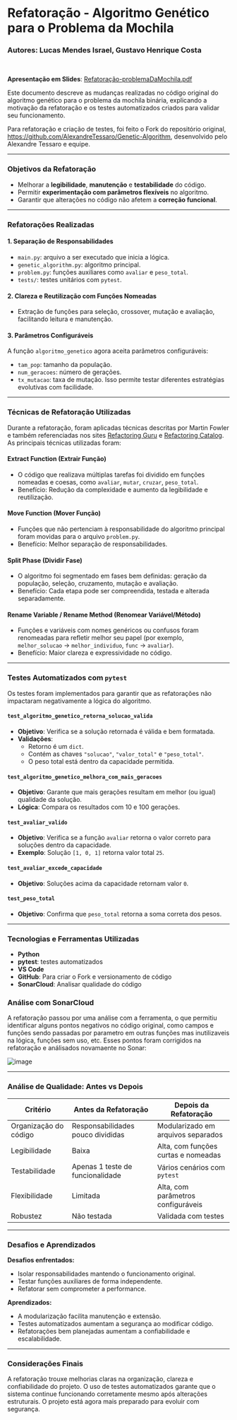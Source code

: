 # Refatoração - Algoritmo Genético para o Problema da Mochila

### Autores: Lucas Mendes Israel, Gustavo Henrique Costa
</br>

**Apresentação em Slides**: [Refatoração-problemaDaMochila.pdf](https://github.com/user-attachments/files/20433039/Refatoracao-problemaDaMochila.pdf)

Este documento descreve as mudanças realizadas no código original do algoritmo genético para o problema da mochila binária, explicando a motivação da refatoração e os testes automatizados criados para validar seu funcionamento.

Para refatoração e criação de testes, foi feito o Fork do repositório original, https://github.com/AlexandreTessaro/Genetic-Algorithm, desenvolvido pelo Alexandre Tessaro e equipe.

---

### Objetivos da Refatoração

- Melhorar a **legibilidade**, **manutenção** e **testabilidade** do código.
- Permitir **experimentação com parâmetros flexíveis** no algoritmo.
- Garantir que alterações no código não afetem a **correção funcional**.

---

### Refatorações Realizadas

#### 1. Separação de Responsabilidades

  - `main.py`: arquivo a ser executado que inicia a lógica.
  - `genetic_algorithm.py`: algoritmo principal.
  - `problem.py`: funções auxiliares como `avaliar` e `peso_total`.
  - `tests/`: testes unitários com `pytest`.

#### 2. Clareza e Reutilização com Funções Nomeadas

- Extração de funções para seleção, crossover, mutação e avaliação, facilitando leitura e manutenção.

#### 3. Parâmetros Configuráveis

A função `algoritmo_genetico` agora aceita parâmetros configuráveis:
- `tam_pop`: tamanho da população.
- `num_geracoes`: número de gerações.
- `tx_mutacao`: taxa de mutação.
Isso permite testar diferentes estratégias evolutivas com facilidade.
---

### Técnicas de Refatoração Utilizadas

Durante a refatoração, foram aplicadas técnicas descritas por Martin Fowler e também referenciadas nos sites [Refactoring Guru](https://refactoring.guru/) e [Refactoring Catalog](https://refactoring.com/). As principais técnicas utilizadas foram:

#### Extract Function (Extrair Função)

- O código que realizava múltiplas tarefas foi dividido em funções nomeadas e coesas, como `avaliar`, `mutar`, `cruzar`, `peso_total`.
- Benefício: Redução da complexidade e aumento da legibilidade e reutilização.

#### Move Function (Mover Função)

- Funções que não pertenciam à responsabilidade do algoritmo principal foram movidas para o arquivo `problem.py`.
- Benefício: Melhor separação de responsabilidades.

#### Split Phase (Dividir Fase)

- O algoritmo foi segmentado em fases bem definidas: geração da população, seleção, cruzamento, mutação e avaliação.
- Benefício: Cada etapa pode ser compreendida, testada e alterada separadamente.

#### Rename Variable / Rename Method (Renomear Variável/Método)

- Funções e variáveis com nomes genéricos ou confusos foram renomeadas para refletir melhor seu papel (por exemplo, `melhor_solucao` → `melhor_individuo`, `func` → `avaliar`).
- Benefício: Maior clareza e expressividade no código.

---

### Testes Automatizados com `pytest`

Os testes foram implementados para garantir que as refatorações não impactaram negativamente a lógica do algoritmo.

#### `test_algoritmo_genetico_retorna_solucao_valida`
- **Objetivo**: Verifica se a solução retornada é válida e bem formatada.
- **Validações**:
  - Retorno é um `dict`.
  - Contém as chaves `"solucao"`, `"valor_total"` e `"peso_total"`.
  - O peso total está dentro da capacidade permitida.

#### `test_algoritmo_genetico_melhora_com_mais_geracoes`
- **Objetivo**: Garante que mais gerações resultam em melhor (ou igual) qualidade da solução.
- **Lógica**: Compara os resultados com 10 e 100 gerações.

#### `test_avaliar_valido`
- **Objetivo**: Verifica se a função `avaliar` retorna o valor correto para soluções dentro da capacidade.
- **Exemplo**: Solução `[1, 0, 1]` retorna valor total `25`.

#### `test_avaliar_excede_capacidade`
- **Objetivo**: Soluções acima da capacidade retornam valor `0`.

#### `test_peso_total`
- **Objetivo**: Confirma que `peso_total` retorna a soma correta dos pesos.

---

### Tecnologias e Ferramentas Utilizadas

- **Python**
- **pytest**: testes automatizados
- **VS Code**
- **GitHub**: Para criar o Fork e versionamento de código
- **SonarCloud**: Analisar qualidade do código

### Análise com SonarCloud

A refatoração passou por uma análise com a ferramenta, o que permitiu identificar alguns pontos negativos no código original, como campos e funções sendo passadas por parametro em outras funções mas inutilizaveis na lógica, funções sem uso, etc. Esses pontos foram corrigidos na refatoração e análisados novamaente no Sonar:

![image](https://github.com/user-attachments/assets/d1b406ac-462d-41ef-ba0b-9468aed31d0b)

---

### Análise de Qualidade: Antes vs Depois

| Critério                    | Antes da Refatoração        | Depois da Refatoração          |
|----------------------------|-----------------------------|-------------------------------|
| Organização do código      | Responsabilidades pouco divididas          | Modularizado em arquivos separados |
| Legibilidade               | Baixa                       | Alta, com funções curtas e nomeadas |
| Testabilidade              | Apenas 1 teste de funcionalidade | Vários cenários com `pytest` |
| Flexibilidade              | Limitada                    | Alta, com parâmetros configuráveis |
| Robustez                   | Não testada                 | Validada com testes |

---

### Desafios e Aprendizados

**Desafios enfrentados:**
- Isolar responsabilidades mantendo o funcionamento original.
- Testar funções auxiliares de forma independente.
- Refatorar sem comprometer a performance.

**Aprendizados:**
- A modularização facilita manutenção e extensão.
- Testes automatizados aumentam a segurança ao modificar código.
- Refatorações bem planejadas aumentam a confiabilidade e escalabilidade.

---

### Considerações Finais

A refatoração trouxe melhorias claras na organização, clareza e confiabilidade do projeto. O uso de testes automatizados garante que o sistema continue funcionando corretamente mesmo após alterações estruturais. O projeto está agora mais preparado para evoluir com segurança.
